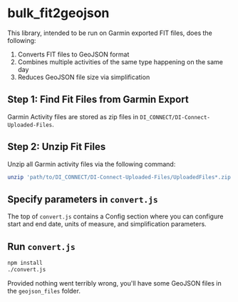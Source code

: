 # bulk_fit2geojson

This library, intended to be run on Garmin exported FIT files, does the following:
1. Converts FIT files to GeoJSON format
2. Combines multiple activities of the same type happening on the same day
3. Reduces GeoJSON file size via simplification

## Step 1: Find Fit Files from Garmin Export
Garmin Activity files are stored as zip files in `DI_CONNECT/DI-Connect-Uploaded-Files`.
## Step 2: Unzip Fit Files
Unzip all Garmin activity files via the following command:
```sh
unzip 'path/to/DI_CONNECT/DI-Connect-Uploaded-Files/UploadedFiles*.zip' -d fit_files
```
## Specify parameters in `convert.js`
The top of `convert.js` contains a Config section where you can configure start and end date, units of measure, and simplification parameters.
## Run `convert.js`
```sh
npm install
./convert.js
```

Provided nothing went terribly wrong, you'll have some GeoJSON files in the `geojson_files` folder.
